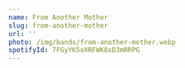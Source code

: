 ```yaml
---
name: From Another Mother
slug: from-another-mother
url: ''
photo: /img/bands/from-another-mother.webp
spotifyId: 7FGyYK5oXRFWK8xD3mRRPG
---
```

